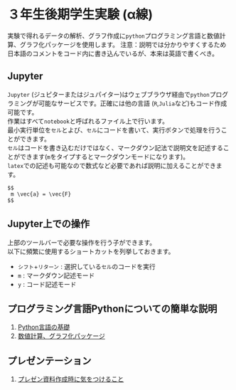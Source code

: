 # ３年生後期学生実験 (α線)
実験で得れるデータの解析、グラフ作成に`python`プログラミング言語と数値計算、グラフ化パッケージを使用します。
注意：説明では分かりやすくするため日本語のコメントをコード内に書き込んでいるが、本来は英語で書くべき。  

## Jupyter
`Jupyter` (ジュピターまたはジュパイター)はウェブブラウザ経由で`python`プログラミングが可能なサービスです。正確には他の言語 (`R`,`Julia`など)もコード作成可能です。  
作業はすべて`notebook`と呼ばれるファイル上で行います。  
最小実行単位を`セル`とよび、`セル`にコードを書いて、実行ボタンで処理を行うことができます。  
`セル`はコードを書き込むだけではなく、マークダウン記法で説明文を記述することができます(`m`をタイプするとマークダウンモードになります)。  
`latex`での記述も可能なので数式など必要であれば説明に加えることができます。
```
$$
 m \vec{a} = \vec{F}
$$
```

## Jupyter上での操作
上部のツールバーで必要な操作を行う子ができます。  
以下に頻繁に使用するショートカットを列挙しておきます。  
* `シフト`+`リターン` : 選択している`セル`のコードを実行
* `m` : マークダウン記述モード
* `y` : コード記述モード


## プログラミング言語Pythonについての簡単な説明
1. [Python言語の基礎](notebooks/01_python_basics.ipynb)  
2. [数値計算、グラフ化パッケージ](02_python_pkgs.ipynb)  
<!--  
1. [1次元ヒストグラムの作成](notebooks/basic_root_001.html)  
1.1 [スタイルの編集方法](notebooks/basic_root_009.md)
2. [グラフの作成](notebooks/basic_root_002.html)
3. [エラーバー付きグラフの作成](notebooks/basic_root_003.html)
4. [ラザフォード散乱の理論線作例](notebooks/basic_root_004.html)
5. [MCAデータからヒストグラムの作成](notebooks/basic_root_005.html)  
6. [MCAデータをフィッティング(シグナルのみの場合)](notebooks/basic_root_006.html)
7. [MCAデータをフィッティング(シグナルとバックグラウンドの場合)](notebooks/basic_root_007.html)  
8. [微分断面積のグラフ作成](notebooks/basic_root_008.html)  
9. [Geiger-Nuttallのプロット](notebooks/basic_root_009.html)

! .. ## マクロ集
.. 実際に端末上で使用することになるROOTマクロは[こちら](macros/README.md)
-->
## プレゼンテーション
1. [プレゼン資料作成時に気をつけること](notebooks/presentation_001.md)  
